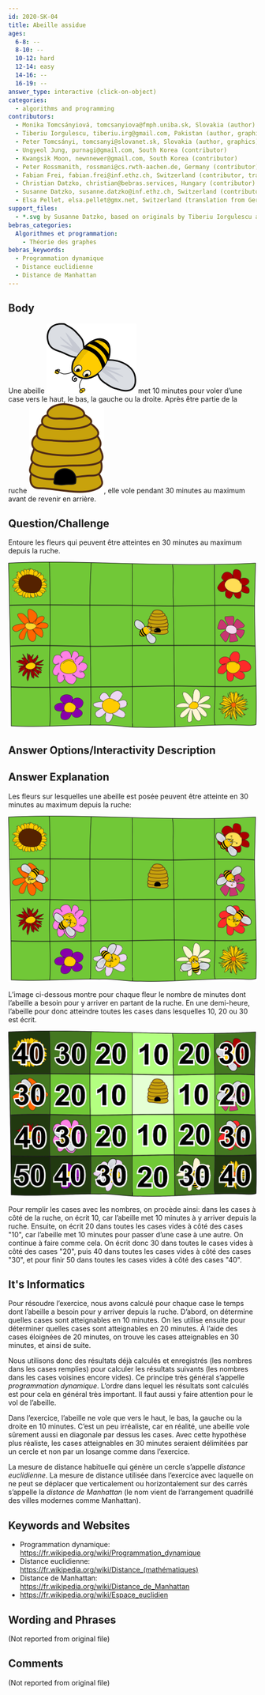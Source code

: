 ```yaml
---
id: 2020-SK-04
title: Abeille assidue
ages:
  6-8: --
  8-10: --
  10-12: hard
  12-14: easy
  14-16: --
  16-19: --
answer_type: interactive (click-on-object)
categories:
  - algorithms and programming
contributors:
  - Monika Tomcsányiová, tomcsanyiova@fmph.uniba.sk, Slovakia (author)
  - Tiberiu Iorgulescu, tiberiu.irg@gmail.com, Pakistan (author, graphics)
  - Peter Tomcsányi, tomcsanyi@slovanet.sk, Slovakia (author, graphics)
  - Ungyeol Jung, purnagi@gmail.com, South Korea (contributor)
  - Kwangsik Moon, newnnewer@gmail.com, South Korea (contributor)
  - Peter Rossmanith, rossmani@cs.rwth-aachen.de, Germany (contributor)
  - Fabian Frei, fabian.frei@inf.ethz.ch, Switzerland (contributor, translation from English into German)
  - Christian Datzko, christian@bebras.services, Hungary (contributor)
  - Susanne Datzko, susanne.datzko@inf.ethz.ch, Switzerland (contributor, graphics)
  - Elsa Pellet, elsa.pellet@gmx.net, Switzerland (translation from German into French)
support_files:
  - *.svg by Susanne Datzko, based on originals by Tiberiu Iorgulescu and Peter Tomcsányi
bebras_categories:
  Algorithmes et programmation:
    - Théorie des graphes
bebras_keywords:
  - Programmation dynamique
  - Distance euclidienne
  - Distance de Manhattan
---
```


## Body

Une abeille ![bee] met 10 minutes pour voler d’une case vers le haut, le bas, la gauche ou la droite. Après être partie de la ruche ![hive], elle vole pendant 30 minutes au maximum avant de revenir en arrière.

[bee]: graphics/2020-SK-04_taskbody3-compatible.svg "abeille (20px)"
[hive]: graphics/2020-SK-04_taskbody2-compatible.svg "ruche   (17px)"

## Question/Challenge

Entoure les fleurs qui peuvent être atteintes en 30 minutes au maximum depuis la ruche.

![](graphics/2020-SK-04_taskbody-interactive-compatible.svg "Champ (350px)")

## Answer Options/Interactivity Description

<!-- empty -->

## Answer Explanation

Les fleurs sur lesquelles une abeille est posée peuvent être atteinte en 30 minutes au maximum depuis la ruche:

![](graphics/2020-SK-04_explanation1-compatible.svg "Explication 1 (350px)")

L’image ci-dessous montre pour chaque fleur le nombre de minutes dont l’abeille a besoin pour y arriver en partant de la ruche. En une demi-heure, l’abeille pour donc atteindre toutes les cases dans lesquelles 10, 20 ou 30 est écrit.

![](graphics/2020-SK-04_explanation2-compatible.svg "Explication 2 (350px)")

Pour remplir les cases avec les nombres, on procède ainsi: dans les cases à côté de la ruche, on écrit 10, car l’abeille met 10 minutes à y arriver depuis la ruche. Ensuite, on écrit 20 dans toutes les cases vides à côté des cases "10", car l’abeille met 10 minutes pour passer d’une case à une autre. On continue à faire comme cela. On écrit donc 30 dans toutes le cases vides à côté des cases "20", puis 40 dans toutes les cases vides à côté des cases "30", et pour finir 50 dans toutes les cases vides à côté des cases "40".

## It's Informatics

Pour résoudre l’exercice, nous avons calculé pour chaque case le temps dont l’abeille a besoin pour y arriver depuis la ruche. D’abord, on détermine quelles cases sont atteignables en 10 minutes. On les utilise ensuite pour déterminer quelles cases sont atteignables en 20 minutes. À l’aide des cases éloignées de 20 minutes, on trouve les cases atteignables en 30 minutes, et ainsi de suite.

Nous utilisons donc des résultats déjà calculés et enregistrés (les nombres dans les cases remplies) pour calculer les résultats suivants (les nombres dans les cases voisines encore vides). Ce principe très général s’appelle _programmation dynamique_. L’ordre dans lequel les résultats sont calculés est pour cela en général très important. Il faut aussi y faire attention pour le vol de l’abeille.

Dans l’exercice, l’abeille ne vole que vers le haut, le bas, la gauche ou la droite en 10 minutes. C’est un peu irréaliste, car en réalité, une abeille vole sûrement aussi en diagonale par dessus les cases. Avec cette hypothèse plus réaliste, les cases atteignables en 30 minutes seraient délimitées par un cercle et non par un losange comme dans l’exercice.

La mesure de distance habituelle qui génère un cercle s’appelle _distance euclidienne_. La mesure de distance utilisée dans l’exercice avec laquelle on ne peut se déplacer que verticalement ou horizontalement sur des carrés s’appelle la _distance de Manhattan_ (le nom vient de l’arrangement quadrillé des villes modernes comme Manhattan).

## Keywords and Websites

- Programmation dynamique: https://fr.wikipedia.org/wiki/Programmation_dynamique
- Distance euclidienne: https://fr.wikipedia.org/wiki/Distance_(mathématiques)
- Distance de Manhattan: https://fr.wikipedia.org/wiki/Distance_de_Manhattan
- https://fr.wikipedia.org/wiki/Espace_euclidien

## Wording and Phrases

(Not reported from original file)

## Comments

(Not reported from original file)
